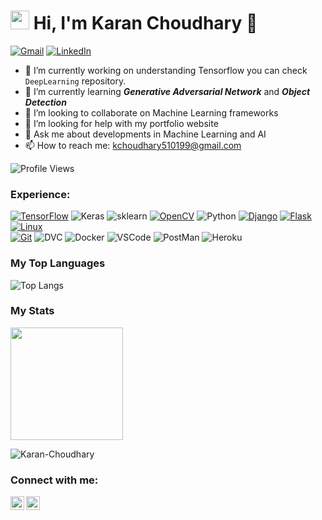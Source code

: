 <h1><img src="https://emojis.slackmojis.com/emojis/images/1531849430/4246/blob-sunglasses.gif?1531849430" width="30"/> Hi, I'm Karan Choudhary 👋</h1>

<a href="mailto:kchoudhary510199@gmil.com">![Gmail](https://img.shields.io/badge/Gmail-D14836?style=for-the-badge&logo=gmail&logoColor=white)</a> <a href="https://www.linkedin.com/in/karan-choudhary-9a3426197/">![LinkedIn](https://img.shields.io/badge/LinkedIn-0077B5?style=for-the-badge&logo=linkedin&logoColor=white)</a>

- 🔭 I’m currently working on understanding Tensorflow you can check ```DeepLearning``` repository.
- 🌱 I’m currently learning ***Generative Adversarial Network*** and ***Object Detection*** 
- 👯 I’m looking to collaborate on Machine Learning frameworks
- 🤔 I’m looking for help with my portfolio website
- 💬 Ask me about developments in Machine Learning and AI
- 📫 How to reach me: kchoudhary510199@gmail.com

![Profile Views](https://visitor-badge.laobi.icu/badge?page_id=Karan-Choudhary.Karan-Choudhary)


### Experience:

<a href="https://www.tensorflow.org/">![TensorFlow](https://img.shields.io/badge/TensorFlow-FF6F00?style=for-the-badge&logo=TensorFlow&logoColor=white)</a>
<a herf="https://keras.io/">![Keras](https://img.shields.io/badge/Keras-C11616?style=for-the-badge&logo=Keras&logoColor=white)</a>
<a herf="https://scikit-learn.org/stable/">![sklearn](https://img.shields.io/badge/Sklearn-18B1F2?style=for-the-badge&logo=ScikitLearn&logoColor=white)</a>
<a href="https://opencv.org/">![OpenCV](https://img.shields.io/badge/OpenCV-27338e?style=for-the-badge&logo=OpenCV&logoColor=white)</a>
<a herf="https://www.python.org/">![Python](https://img.shields.io/badge/Python-E3C712?style=for-the-badge&logo=Python&logoColor=white)</a>
<a href="https://www.djangoproject.com/">![Django](https://img.shields.io/badge/Django-092E20?style=for-the-badge&logo=django&logoColor=white)</a>
<a href="https://flask.palletsprojects.com/en/2.0.x/">![Flask](https://img.shields.io/badge/Flask-000000?style=for-the-badge&logo=flask&logoColor=white)</a> 
<a href="https://ubuntu.com/">![Linux](https://img.shields.io/badge/Linux-FCC624?style=for-the-badge&logo=linux&logoColor=black)</a>   
<a href="https://git-scm.com/">![Git](https://img.shields.io/badge/Git-F05032?style=for-the-badge&logo=git&logoColor=white)</a>
<a herf="https://dvc.org/">![DVC](https://img.shields.io/badge/DVC-A778E4?style=for-the-badge&logo=DataVersionControl&logoColor=white)</a>
<a herf="https://www.docker.com/">![Docker](https://img.shields.io/badge/Docker-185AF2?style=for-the-badge&logo=Docker&logoColor=white)</a>
<a herf="https://code.visualstudio.com/">![VSCode](https://img.shields.io/badge/VSCode-000000?style=for-the-badge&logo=VisualStudioCode&logoColor=417FDC)</a>
<a herf="https://www.postman.com/">![PostMan](https://img.shields.io/badge/PostMan-FFFFFF?style=for-the-badge&logo=PostMan&logoColor=E3571C)</a>
<a herf="https://www.google.com/url?sa=t&rct=j&q=&esrc=s&source=web&cd=&cad=rja&uact=8&ved=2ahUKEwj3_--a9sn1AhX8umMGHSxsDYQQFnoECAYQAQ&url=https%3A%2F%2Fwww.heroku.com%2F&usg=AOvVaw1V4lhSv6mb_lZj6UUCUXpS">![Heroku](https://img.shields.io/badge/Heroku-000000?style=for-the-badge&logo=Heroku&logoColor=BE77F4)</a>

### My Top Languages

![Top Langs](https://github-readme-stats.vercel.app/api/top-langs/?username=Karan-Choudhary&layout=compact)

### My Stats
<img height="180em" src="https://github-readme-stats.vercel.app/api?username=Karan-Choudhary&show_icons=true&hide_border=true&&count_private=true&include_all_commits=true" />


<p><img align="center" src="https://github-readme-streak-stats.herokuapp.com/?user=Karan-Choudhary&theme=" alt="Karan-Choudhary" /></p>

### Connect with me:

[<img align="left" alt="Karan Choudhary | Twitter" width="22px" src="https://cdn.jsdelivr.net/npm/simple-icons@v3/icons/twitter.svg" />][twitter]
[<img align="left" alt="Karan Choudhary | Instagram" width="22px" src="https://cdn.jsdelivr.net/npm/simple-icons@v3/icons/instagram.svg" />][instagram]</br>


<!-- ### Languages and Tools:

<img align="left" alt="Visual Studio Code" width="26px" src="https://raw.githubusercontent.com/github/explore/80688e429a7d4ef2fca1e82350fe8e3517d3494d/topics/visual-studio-code/visual-studio-code.png" />
<img align="left" alt="Python" width="26px" src="https://www.google.com/url?sa=i&url=https%3A%2F%2Fhub.docker.com%2F_%2Fpython&psig=AOvVaw3lGju2Kpge-nCjihkNkAuW&ust=1641639035567000&source=images&cd=vfe&ved=0CAsQjRxqFwoTCPip2ri8n_UCFQAAAAAdAAAAABAD" />
<img align="left" alt="MySQL" width="26px" src="https://raw.githubusercontent.com/github/explore/80688e429a7d4ef2fca1e82350fe8e3517d3494d/topics/mysql/mysql.png" />
<img align="left" alt="Git" width="26px" src="https://raw.githubusercontent.com/github/explore/80688e429a7d4ef2fca1e82350fe8e3517d3494d/topics/git/git.png" />
<img align="left" alt="GitHub" width="26px" src="https://raw.githubusercontent.com/github/explore/78df643247d429f6cc873026c0622819ad797942/topics/github/github.png" />
<img align="left" alt="Terminal" width="26px" src="https://raw.githubusercontent.com/github/explore/80688e429a7d4ef2fca1e82350fe8e3517d3494d/topics/terminal/terminal.png" />

<br />
<br />
 -->

[twitter]:https://twitter.com/ChoudharyNimant
[instagram]:https://www.instagram.com/_karan_choudhary/
